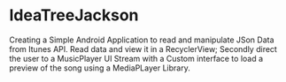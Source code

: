 # IdeaTreeJackson
Creating a Simple Android Application to read and manipulate JSon Data from Itunes API.
Read data and view it in a RecyclerView; Secondly direct the user to a MusicPlayer UI Stream with a 
Custom interface to load a preview of the song using a MediaPLayer Library.
